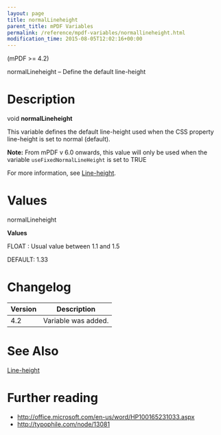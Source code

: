 ```yaml
---
layout: page
title: normalLineheight
parent_title: mPDF Variables
permalink: /reference/mpdf-variables/normallineheight.html
modification_time: 2015-08-05T12:02:16+00:00
---
```


<p>(mPDF &gt;= 4.2)</p>
<p>normalLineheight – Define the default line-height</p>

# Description

<p class="manual_block">void <b>normalLineheight</b></p>
<p>This variable defines the default line-height used when the CSS property line-height is set to normal (default).</p>

<div class="alert alert-info" role="alert"><strong>Note:</strong> From mPDF v 6.0 onwards, this value will only be used when the variable <code>useFixedNormalLineHeight</code> is set to <span class="smallblock">TRUE</span></div>
<p>For more information, see <a href="{{ "/what-else-can-i-do/line-height.html" | prepend: site.baseurl }}">Line-height</a>.</p>

# Values

<p class="manual_param_dt"><span class="parameter">normalLineheight</span></p>
<p class="manual_param_dd"><b>Values</b>

<span class="smallblock">FLOAT </span>: Usual value between 1.1 and 1.5

<span class="smallblock">DEFAULT</span>: 1.33</p>

# Changelog

<table class="table"> <thead>
<tr> <th>Version</th><th>Description</th> </tr>
</thead> <tbody>
<tr>
<td>4.2</td>
<td>Variable was added.</td>
</tr>
</tbody> </table>

# See Also

<p><a href="{{ "/what-else-can-i-do/line-height.html" | prepend: site.baseurl }}">Line-height</a></p>

# Further reading

<ul>
<li><a href="http://office.microsoft.com/en-us/word/HP100165231033.aspx">http://office.microsoft.com/en-us/word/HP100165231033.aspx</a> </li>
<li><a href="http://typophile.com/node/13081">http://typophile.com/node/13081</a></li>
</ul>

